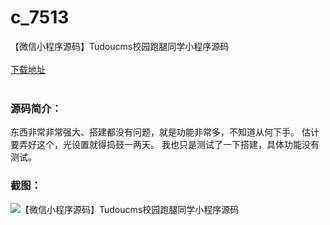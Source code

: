 # c_7513
【微信小程序源码】Tudoucms校园跑腿同学小程序源码
<br/></br>
[下载地址](https://www.uuid2.com/7513.html "下载地址")
<br/></br>
<h3>源码简介：</h3>
<p>东西非常非常强大、搭建都没有问题，就是功能非常多，不知道从何下手。
估计要弄好这个，光设置就得捣鼓一两天。
我也只是测试了一下搭建，具体功能没有测试。<p>
<h3>截图：</h3>
<img src="https://www.uuid2.com/wp-content/uploads/img/uimage/35911633845039.gif" alt="【微信小程序源码】Tudoucms校园跑腿同学小程序源码">
